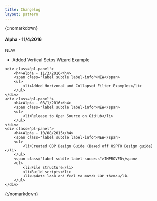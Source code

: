 ```yaml
---
title: Changelog
layout: pattern
---
```


{::nomarkdown}
<div class="pl-versions">
    <div class="pl-panel">
        <h4>Alpha - 11/4/2016</h4>
        <span class="label subtle label-info">NEW</span>
        <ul>
            <li>Added Vertical Setps Wizard Example</li>
        </ul>
    </div>

    <div class="pl-panel">
        <h4>Alpha - 11/3/2016</h4>
        <span class="label subtle label-info">NEW</span>
        <ul>
            <li>Added Horizonal and Collapsed Filter Examples</li>
        </ul>
    </div>
    <div class="pl-panel">
        <h4>Alpha - 08/1/2016</h4>
        <span class="label subtle label-info">NEW</span>
        <ul>
            <li>Release to Open Source on GitHub</li>
        </ul>
    </div>
    <div class="pl-panel">
        <h4>Alpha - 10/08/2015</h4>
        <span class="label subtle label-info">NEW</span>
        <ul>
            <li>Created CBP Design Guide (Based off USPTO Design guide)</li>
        </ul>
        <span class="label subtle label-success">IMPROVED</span>
        <ul>
            <li>File structure</li>
            <li>Build scripts</li>
            <li>Update look and feel to match CBP theme</li>
        </ul>
    </div>
</div>
{:/nomarkdown}
